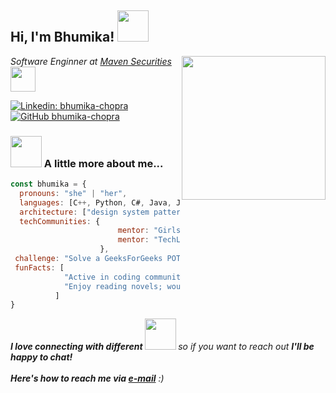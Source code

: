 <h2> Hi, I'm Bhumika! <img src="https://media.giphy.com/media/mGcNjsfWAjY5AEZNw6/giphy.gif" width="50"></h2>
<img align='right' src="https://i.giphy.com/media/v1.Y2lkPTc5MGI3NjExcjN4ZWw3dGo0YjJ2aTJoNTlic2I3OG44dmthbDc1cTVmamF5bndxaiZlcD12MV9pbnRlcm5hbF9naWZfYnlfaWQmY3Q9cw/dWxO36Jzd6bTSt5dIY/giphy.gif" width="230">
<p><em>Software Enginner at <a href="https://www.mavensecurities.com/">Maven Securities</a><img src="https://media.tenor.com/BoDofDkAurYAAAAC/peachcry-peachmad.gif" width="40">
</em></p>

[![Linkedin: bhumika-chopra](https://img.shields.io/badge/LinkedIn-0077B5?logo=bhumikachopra&logoColor=white)](https://www.linkedin.com/in/bhumika-chopra-740717165)
[![GitHub bhumika-chopra](https://img.shields.io/github/followers/thaiane?label=follow&style=social)](https://github.com/Bhumika-Chopra)


### <img src="https://media.giphy.com/media/VgCDAzcKvsR6OM0uWg/giphy.gif" width="50"> A little more about me...  

```javascript
const bhumika = {
  pronouns: "she" | "her",
  languages: [C++, Python, C#, Java, Julia, MATLAB, HTML, CSS,],
  architecture: ["design system pattern", "low latency development", "financial maths"],
  techCommunities: {
                        mentor: "GirlsWhoCode",
                        mentor: "TechLadies",
                    },
 challenge: "Solve a GeeksForGeeks POTD each day!",
 funFacts: [
            "Active in coding communities and love mentoring",
            "Enjoy reading novels; would love some good recs:)", 
          ]
}
```
<em><b>I love connecting with different <img src="https://media.giphy.com/media/LnQjpWaON8nhr21vNW/giphy.gif" width="50"> </b> so if you want to reach out <b>I'll be happy to chat!<br></br>
Here's how to reach me via [e-mail](mailto:bhumikasunilchopra@gmail.com)</b> :)</em> <br> 
